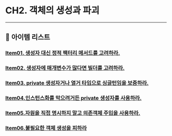 # CH2. 객체의 생성과 파괴
*********

## 📜 아이템 리스트

### [Item01. 생성자 대신 정적 팩터리 메서드를 고려하라.](item01.생성자%20대신%20정적%20팩터리%20메서드를%20고려하라.md)
### [Item02. 생성자에 매개변수가 많다면 빌더를 고려하라.](item02.생성자에%20매개변수가%20많다면%20빌더를%20고려하라.md)
### [Item03. private 생성자거나 열거 타입으로 싱글턴임을 보증하라.](item03.private%20생성자거나%20열거%20타입으로%20싱글턴임을%20보증하라.md) 
### [Item04.인스턴스화를 막으려거든 private 생성자를 사용하라.](item04.인스턴스화를%20막으려거든%20private%20생성자를%20사용하라.md)
### [Item05.자원을 직접 명시하지 말고 의존객체 주입을 사용하라.](item05.자원을%20직접%20명시하지%20말고%20의존객체%20주입을%20사용하라.md)
### [Item06.불필요한 객체 생성을 피하라](item06.불필요한%20객체%20생성을%20피하라.md)